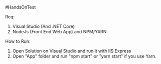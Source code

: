 ﻿#HandsOnTest
 
 Req:
 1. Visual Studio (And .NET Core)
 2. NodeJs (Front End Web App) and NPM/YARN
 
 
 How to Run:
 
 1. Open Solution on Visual Studio and run it with IIS Express
 2. Open "App" folder and run "npm start" or "yarn start" if you use Yarn.
